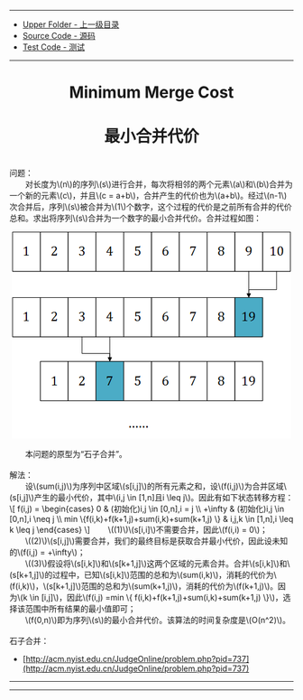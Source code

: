 <script type="text/javascript" async src="//cdn.bootcss.com/mathjax/2.7.0/MathJax.js?config=TeX-AMS-MML_HTMLorMML"></script>
<script type="text/javascript" async src="https://cdnjs.cloudflare.com/ajax/libs/mathjax/2.7.1/MathJax.js?config=TeX-MML-AM_CHTML"></script>

--------
* [Upper Folder - 上一级目录](../../)
* [Source Code - 源码](https://github.com/zhaochenyou/Way-to-Algorithm/blob/master/src/DynamicProgramming/RegionalDP/MinimumMergeCost.hpp)
* [Test Code - 测试](https://github.com/zhaochenyou/Way-to-Algorithm/blob/master/src/DynamicProgramming/RegionalDP/MinimumMergeCost.cpp)

--------

<div>
<h1 align="center">Minimum Merge Cost</h1>
<h1 align="center">最小合并代价</h1>
<br>
问题： <br>
&emsp;&emsp;对长度为\(n\)的序列\(s\)进行合并，每次将相邻的两个元素\(a\)和\(b\)合并为一个新的元素\(c\)，并且\(c = a+b\)，合并产生的代价也为\(a+b\)。经过\(n-1\)次合并后，序列\(s\)被合并为\(1\)个数字，这个过程的代价是之前所有合并的代价总和。求出将序列\(s\)合并为一个数字的最小合并代价。合并过程如图： <br>
<p align="center"><img src="../res/MinimumMergeCost1.png" /></p>
&emsp;&emsp;本问题的原型为“石子合并”。 <br>
<br>
解法： <br>
&emsp;&emsp;设\(sum(i,j)\)为序列中区域\(s[i,j]\)的所有元素之和，设\(f(i,j)\)为合并区域\(s[i,j]\)产生的最小代价，其中\(i,j \in [1,n]且i \leq j\)。因此有如下状态转移方程： <br>
\[
f(i,j) =
\begin{cases}
0 & (初始化)i,j \in [0,n],i = j \\
+\infty & (初始化)i,j \in [0,n],i \neq j \\
min \{⁡f(i,k)+f(k+1,j)+sum(i,k)+sum(k+1,j) \} & i,j,k \in [1,n],i \leq k \leq j
\end{cases}
\]
&emsp;&emsp;\((1)\)\(s[i,i]\)不需要合并，因此\(f(i,i) = 0\)； <br>
&emsp;&emsp;\((2)\)\(s[i,j]\)需要合并，我们的最终目标是获取合并最小代价，因此设未知的\(f(i,j) = +\infty\)； <br>
&emsp;&emsp;\((3)\)假设将\(s[i,k]\)和\(s[k+1,j]\)这两个区域的元素合并。合并\(s[i,k]\)和\(s[k+1,j]\)的过程中，已知\(s[i,k]\)范围的总和为\(sum(i,k)\)，消耗的代价为\(f(i,k)\)，\(s[k+1,j]\)范围的总和为\(sum(k+1,j)\)，消耗的代价为\(f(k+1,j)\)。因为\(k \in [i,j]\)，因此\(f(i,j) =min \{ f(i,k)+f(k+1,j)+sum(i,k)+sum(k+1,j) \}\)，选择该范围中所有结果的最小值即可； <br>
&emsp;&emsp;\(f(0,n)\)即为序列\(s\)的最小合并代价。该算法的时间复杂度是\(O(n^2)\)。 <br>
</div>
<br>
石子合并：

* [http://acm.nyist.edu.cn/JudgeOnline/problem.php?pid=737](http://acm.nyist.edu.cn/JudgeOnline/problem.php?pid=737)

--------
--------
